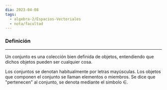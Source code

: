 ```yaml
---
dia: 2023-04-08
tags:
  - algebra-2/Espacios-Vectoriales
  - nota/facultad
---
```

### Definición
---
Un conjunto es una colección bien definida de objetos, entendiendo que dichos objetos pueden ser cualquier cosa.

Los conjuntos se denotan habitualmente por letras mayúsculas. Los objetos que componen el conjunto se llaman elementos o miembros. Se dice que "pertenecen" al conjunto, se denota mediante el simbolo $\in$.